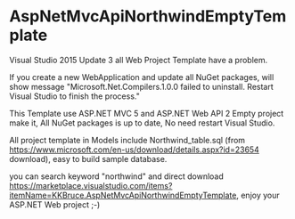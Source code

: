 # AspNetMvcApiNorthwindEmptyTemplate

Visual Studio 2015 Update 3 all Web Project Template have a problem.

If you create a new WebApplication and update all NuGet packages, will show message "Microsoft.Net.Compilers.1.0.0 failed to uninstall. Restart Visual Studio to finish the process."

This Template use ASP.NET MVC 5 and ASP.NET Web API 2 Empty project make it, All NuGet packages is up to date, No need restart Visual Studio.

All project template in Models include Northwind_table.sql (from https://www.microsoft.com/en-us/download/details.aspx?id=23654 download), easy to build sample database.

you can search keyword "northwind" and direct download https://marketplace.visualstudio.com/items?itemName=KKBruce.AspNetMvcApiNorthwindEmptyTemplate, enjoy your ASP.NET Web project ;-) 
